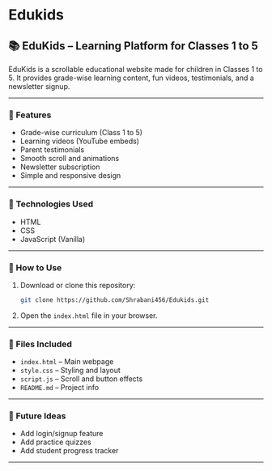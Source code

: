 # Edukids
## 📚 EduKids – Learning Platform for Classes 1 to 5

EduKids is a scrollable educational website made for children in Classes 1 to 5. It provides grade-wise learning content, fun videos, testimonials, and a newsletter signup.

---

### 🔹 Features

* Grade-wise curriculum (Class 1 to 5)
* Learning videos (YouTube embeds)
* Parent testimonials
* Smooth scroll and animations
* Newsletter subscription
* Simple and responsive design

---

### 🔧 Technologies Used

* HTML
* CSS
* JavaScript (Vanilla)

---

### 🚀 How to Use

1. Download or clone this repository:

   ```bash
   git clone https://github.com/Shrabani456/Edukids.git
   ```

2. Open the `index.html` file in your browser.

---

### 📁 Files Included

* `index.html` – Main webpage
* `style.css` – Styling and layout
* `script.js` – Scroll and button effects
* `README.md` – Project info

---

### 📌 Future Ideas

* Add login/signup feature
* Add practice quizzes
* Add student progress tracker

---
